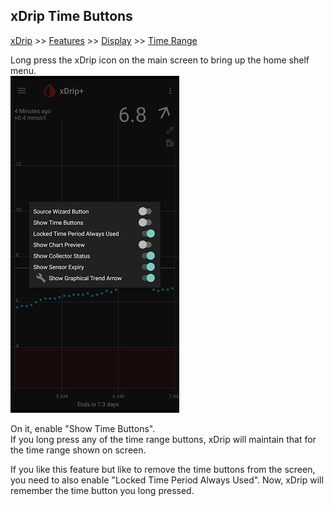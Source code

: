 ## xDrip Time Buttons  
[xDrip](../README.md) >> [Features](./Features_page.md) >> [Display](./Display/Display.md) >> [Time Range](./TimeButtons.md)  
  
Long press the xDrip icon on the main screen to bring up the home shelf menu.  
![](./images/home_shelf.png)  
  
On it, enable "Show Time Buttons".  
If you long press any of the time range buttons, xDrip will maintain that for the time range shown on screen.  
  
If you like this feature but like to remove the time buttons from the screen, you need to also enable "Locked Time Period Always Used".  Now, xDrip will remember the time button you long pressed.  
